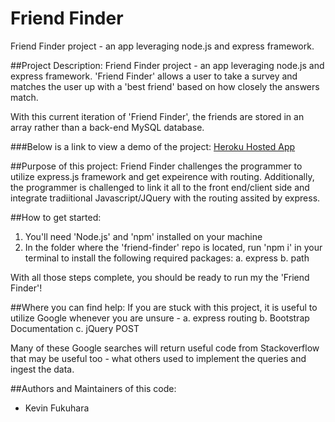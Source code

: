 # Friend Finder
Friend Finder project - an app leveraging node.js and express framework.

##Project Description:
Friend Finder project - an app leveraging node.js and express framework.
'Friend Finder' allows a user to take a survey and matches the user up with a 'best friend' based on how closely the answers match.

With this current iteration of 'Friend Finder', the friends are stored in an array rather than a back-end MySQL database. 

###Below is a link to view a demo of the project:
[Heroku Hosted App](...)

##Purpose of this project: 
Friend Finder challenges the programmer to utilize express.js framework and get expeirence with routing. Additionally, the programmer is challenged to link it all to the front end/client side and integrate tradiitional Javascript/JQuery with the routing assited by express.

##How to get started:
1. You'll need 'Node.js' and 'npm' installed on your machine
2. In the folder where the 'friend-finder' repo is located, run 'npm i' in your terminal to install the following required packages:
    a. express
    b. path

With all those steps complete, you should be ready to run my the 'Friend Finder'!

##Where you can find help:
If you are stuck with this project, it is useful to utilize Google whenever you are unsure - 
    a. express routing
    b. Bootstrap Documentation
    c. jQuery POST

Many of these Google searches will return useful code from Stackoverflow that may be useful too - what others used to implement the queries and ingest the data.


##Authors and Maintainers of this code: 
- Kevin Fukuhara